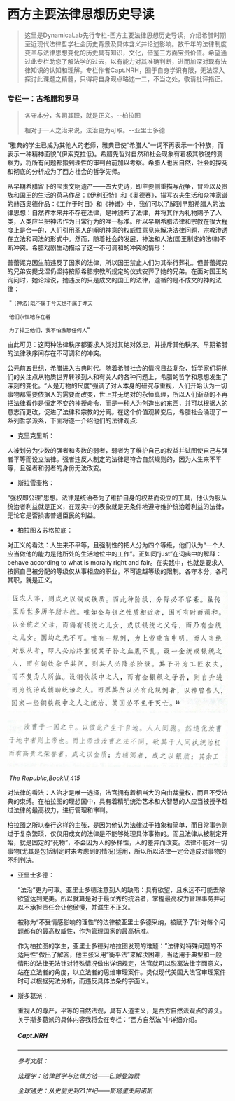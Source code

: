 # 西方主要法律思想历史导读


>这里是DynamicaLab先行专栏-西方主要法律思想历史导读，介绍希腊时期至近现代法律哲学社会历史背景及具体含义并论述影响。数千年的法律制度变革与法律思想变化的历史具有知识，文化，借鉴三方面宝贵价值。希望通过此专栏助您了解法学的过去，以有能力对其准确判断，进而加深对现有法律知识的认知和理解。专栏作者Capt.NRH，囿于自身学识有限，无法深入探讨此课题之精髓，只得将自身观点略述一二，不当之处，敬请批评指正。
>
>

 





### 专栏一：古希腊和罗马



> 各守本分，各司其职，就是正义。--柏拉图
>
> 相对于一人之治来说，法治更为可取。--亚里士多德
>

 

​        "雅典的学生已成为其他人的老师，雅典已使“希腊人”一词不再表示一个种族，而表示一种精神面貌"(伊索克拉低)。希腊先哲对自然和社会现象有着极其敏锐的洞察力，将所有问题都搬到理性的审判台前加以考察。希腊人也因自然，社会的探究和彻底的分析成为了西方社会的哲学先师。

​        从早期希腊留下的宝贵文明遗产——四大史诗，即主要侧重描写战争，冒险以及贵族和国王的生活的荷马作品：《伊利亚特》和《奥德赛》，描写农夫生活和众神家谱的赫西奥德作品：《工作于时日》和《神谱》中，我们可以了解到早期希腊人的法律思想：自然界本来并不存在法律，是神颁布了法律，并将其作为礼物赐予了人类，人类应当把神法作为日常行为的唯一标准。所以早期希腊法律和宗教在很大程度上是合一的，人们引用圣人的阐明神意的权威性意见来解决法律问题，宗教渗透在立法和司法的形式中。然而，随着社会的发展，神法和人法(国王制定的法律)不断冲突。希腊戏剧生动描绘了这一不可调和的冲突的情形：

​        普蕾妮克因生前违反了国家的法律，所以国王禁止人们为其举行葬礼。但普蕾妮克的兄弟安提戈涅仍坚持按照希腊宗教所规定的仪式安葬了她的兄弟。在面对国王的询问时，她论辩说，她违反的只是成文的国王的法律，遵循的是不成文的神的法律：

​                " `(神法)既不属于今天也不属于昨天`

​                 `他们永恒地存在着`

​                 `为了捍卫他们，我不怕激怒任何人`"

​        由此可见：这两种法律秩序都要求人类对其绝对效忠，并排斥其他秩序。早期希腊的法律秩序间存在不可调和的冲突。





​        公元前五世纪，希腊进入古典时代。随着希腊社会的情况日益复杂，哲学家们将他们的关注点从物质世界转移到人和有关人的各种问题上，希腊的哲学和思想发生了深刻的变化。“人是万物的尺度“强调了对人本身的研究与重视，人们开始认为一切事物都需要依据人的需要而改变，世上并无绝对的永恒真理，所以人们渐渐的不再把法律看作是恒定不变的神授命令，而是一种人为创造出的东西，并可以根据人的意志而更改，促进了法律和宗教的分离。在这个价值观转变后，希腊社会涌现了一系列哲学派系，下面将逐一介绍他们的法律观点:

- 克里克里斯：

人被划分为少数的强者和多数的弱者，弱者为了维护自己的权益并试图使自己与强者平等而设立法律。强者违反人制定的法律是符合自然规则的，因为人生来不平等，且强者和弱者的身份无法改变。



- 斯拉雪麦格：

“强权即公理”思想。法律是统治者为了维护自身的权益而设立的工具，他认为服从统治者利益就是正义，在现实中的表象就是无条件地遵守维护统治着利益的法律，无论它是否损害普通臣民的利益。



- 柏拉图＆苏格拉底：


对正义的看法：人生来不平等，且强制性的把人分为四个等级，他们认为“一个人应当做他的能力是他所处的生活地位中的工作”。正如同“just”在词典中的解释：behave according to what is morally right and fair。在实践中，也就是要求人按照自己被分配的等级仅从事相应的职业，不可逾越等级的限制。各守本分，各司其职，就是正义。



![](/images/heibai(1).jpg)

![](/images/heibai(1)(1).jpg)


​                                                                                             *The Republic,BookⅢ,415*

对法律的看法：人治才是唯一选择，法官拥有着相当大的自由裁量权，而且不受法典的束缚。在柏拉图的理想国中，具有着精明统治艺术和大智慧的人应当被授予超过法律的最高权力，进行管理和审判。

柏拉图之所以奉行这样的主张，是因为他认为法律过于抽象和简单，而日常事务则过于复杂繁琐，仅仅用成文的法律是不能够处理具体事物的。而且法律从被制定开始，就是固定的“死物”，不会因为人的多样性，人的差异而改变。法律不能对一切事物(尤其是包括制定时未考虑到的情况)适用，所以所以法律一定会造成对事物的不利判决。



- 亚里士多德：

  “法治”更为可取。亚里士多德注意到人的缺陷：具有欲望，且永远不可能去除欲望达到完美。所以就算是对于最优秀的统治者，掌握最高权力管理事务并可以不承担责任会让他傲慢，并滋生不正义。

  被称为“不受情感影响的理性”的法律被亚里士多德采纳，被赋予了针对每个问题都有的最高权威性，作为管理国家的最高标准。

  作为柏拉图的学生，亚里士多德对柏拉图发现的难题：”法律对特殊问题的不适用性“做出了解答，他主张采用“衡平法”来解决困难，当适用于典型和一般情形的法律无法针对特殊情况做出详细规定，法官就可以脱离法律字面意义，站在立法者的角度，以立法者的思维审理案件。类似现代美国大法官审理案件时可以根据宪法分析，而违反具体法条的字面义。

  

- 斯多葛派：

  重视人的尊严，平等的自然法观，具有人道主义，是西方自然法观点的源头。关于斯多葛派的具体内容我将会在专栏：“西方自然法”中详细介绍。

  

  ##### Capt.NRH

  ------

  *参考文献：*
  
  *法理学：法律哲学与法律方法——E.博登海默*

  *全球通史：从史前史到21世纪——斯塔里夫阿诺斯*

  

  

  
  
  





 

 
